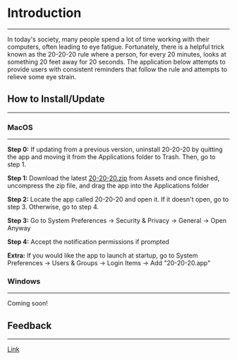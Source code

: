 # Introduction
--------------
In today's society, many people spend a lot of time working with their computers, often leading to eye fatigue. Fortunately, there is a helpful trick known as the 20-20-20 rule where a person, for every 20 minutes, looks at something 20 feet away for 20 seconds. The application below attempts to provide users with consistent reminders that follow the rule and attempts to relieve some eye strain.

## How to Install/Update
-----------------
### MacOS
---------
**Step 0:** If updating from a previous version, uninstall 20-20-20 by quitting the app and moving it from the Applications folder to Trash. Then, go to step 1. 

**Step 1:** Download the latest [20-20-20.zip](https://github.com/tonyh4156/20-20-20/releases/) from Assets and once finished, uncompress the zip file, and drag the app into the Applications folder

**Step 2:** Locate the app called 20-20-20 and open it. If it doesn't open, go to step 3. Otherwise, go to step 4.

**Step 3:** Go to System Preferences -> Security & Privacy -> General -> Open Anyway

**Step 4:** Accept the notification permissions if prompted

**Extra:** If you would like the app to launch at startup, go to System Preferences -> Users & Groups -> Login Items -> Add "20-20-20.app"

### Windows
-----------
Coming soon!

## Feedback
-----------
[Link](https://forms.gle/QHAoygp3P2bHDZMx5)
